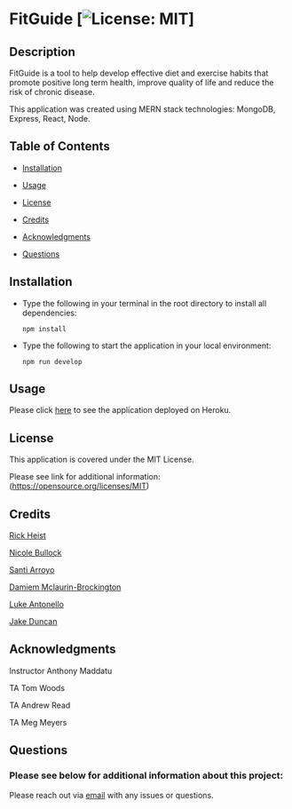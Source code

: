 
# FitGuide [![License: MIT](https://img.shields.io/badge/License-MIT-yellow.svg)]
 
## Description

FitGuide is a tool to help develop effective diet and exercise habits that promote positive long term health, improve quality of life and reduce the risk of chronic disease.

This application was created using MERN stack technologies: MongoDB, Express, React, Node.

  
## Table of Contents

- [Installation](#installation)

- [Usage](#usage)

- [License](#license)

- [Credits](#credits)

- [Acknowledgments](#acknowledgments)

- [Questions](#questions)



## Installation

- Type the following in your terminal in the root directory to install all dependencies:

    `npm install`

- Type the following to start the application in your local environment:

    `npm run develop`



## Usage

Please click [here](https://health-wellness-intro-planner-15375fd8b435.herokuapp.com/) to see the application deployed on Heroku. 

  



## License

This application is covered under the MIT License. 

Please see link for additional information:
(https://opensource.org/licenses/MIT)



## Credits

[Rick Heist](https://github.com/ruggerheist)

[Nicole Bullock](https://github.com/pbullock08)

[Santi Arroyo](https://github.com/sarroyo551)

[Damiem Mclaurin-Brockington](https://github.com/Damez21)

[Luke Antonello](https://github.com/l-antonello)

[Jake Duncan](https://github.com/jjsdunc88)




## Acknowledgments

Instructor Anthony Maddatu

TA Tom Woods

TA Andrew Read

TA Meg Meyers


## Questions

### Please see below for additional information about this project:

Please reach out via [email](mailto:jjsduncan@gmail.com) with any issues or questions.





  

